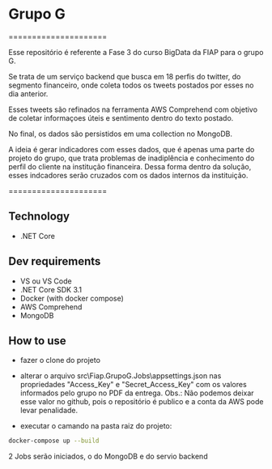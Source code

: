 # Grupo G

=====================

Esse repositório é referente a Fase 3 do curso BigData da FIAP para o grupo G.

Se trata de um serviço backend que busca em 18 perfis do twitter, do segmento financeiro, onde coleta todos os tweets postados por esses no dia anterior.

Esses tweets são refinados na ferramenta AWS Comprehend com objetivo de coletar informaçoes úteis e sentimento dentro do texto postado.

No final, os dados são persistidos em uma collection no MongoDB.

A ideia é gerar indicadores com esses dados, que é apenas uma parte do projeto do grupo, que trata problemas de inadiplência e conhecimento do perfil do cliente na institução financeira. Dessa forma dentro da solução, esses indcadores serão cruzados com os dados internos da instituição.

=====================

## Technology

- .NET Core

## Dev requirements

- VS ou VS Code
- .NET Core SDK 3.1
- Docker (with docker compose)
- AWS Comprehend
- MongoDB

## How to use

- fazer o clone  do projeto

- alterar o arquivo src\Fiap.GrupoG.Jobs\appsettings.json nas propriedades "Access_Key" e "Secret_Access_Key" com os valores informados pelo grupo no PDF da entrega.
Obs.: Não podemos deixar esse valor no github, pois o repositório é publico e a conta da AWS pode levar penalidade.

- executar o camando na pasta raiz do projeto:

```bash
docker-compose up --build
```

2 Jobs serão iniciados, o do MongoDB e do servio backend
